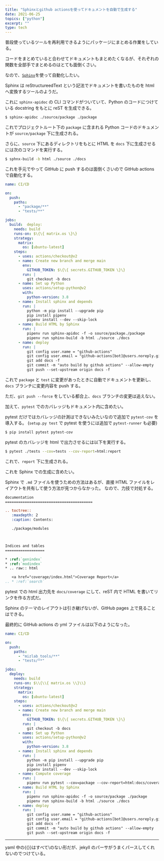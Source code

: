 ```yaml
---
title: "Sphinxとgithub actionsを使ってドキュメントを自動で生成する"
date: 2021-06-25
topics: ["python"]
excerpt: ""
type: tech
---
```


普段使っているツールを再利用できるようにパッケージにまとめる作業をしている。

コードをまとめていると合わせてドキュメントもまとめたくなるが、それぞれの関数を全部手でまとめるのはとても面倒くさい。

なので、[`Sphinx`](https://github.com/sphinx-doc/sphinx/)を使って自動化したい。

Sphinx は reStructureedText という記法でドキュメントを書いたものを html へ変換するツールのようだ。

これに `sphinx-apidoc` の CLI コマンドがついていて、Python のコードにつけている docstring をもとに reST を生成できる。

```sh
$ sphinx-apidoc ./source/package ./package
```

これでプロジェクトルート下の `package` に含まれる Python コードのドキュメントが `source/package` 下に生成される。

さらに、`source` 下にあるディレクトリをもとに HTML を `docs` 下に生成させるには次のコマンドを実行する。

```sh
$ sphnx-build -b html ./source ./docs
```

これを手元でやって GitHub に push するのは面倒くさいので GitHub actions で自動化する。

```yaml
name: CI/CD

on:
  push:
    paths:
      - "package/**"
      - "tests/**"

jobs:
  build:  deploy:
    needs: build
    runs-on: $\{\{ matrix.os \}\}
    strategy:
      matrix:
        os: [ubuntu-latest]
    steps:
      - uses: actions/checkout@v2
      - name: Create new branch and merge main
        env:
          GITHUB_TOKEN: $\{\{ secrets.GITHUB_TOKEN \}\}
        run: |
          git checkout -b docs
      - name: Set up Python
        uses: actions/setup-python@v2
        with:
          python-version: 3.8
      - name: Install sphinx and depends
        run: |
          python -m pip install --upgrade pip
          pip install pipenv
          pipenv install --dev --skip-lock
      - name: Build HTML by Sphinx
        run: |
          pipenv run sphinx-apidoc -f -o source/package./package
          pipenv run sphinx-build -b html ./source ./docs
      - name: deploy
        run: |
          git config user.name = "github-actions"
          git config user.email = "github-actions[bot]@users.noreply.github.com"
          git add docs -f
          git commit -m "auto build by github actions" --allow-empty
          git push --set-upstream origin docs -f
```

これで `package` と `test` に変更があったときに自動でドキュメントを更新し、`docs` ブランチに変更内容を push する。

ただ、`git push --force` をしている都合上、`docs` ブランチの変更は追えない。

加えて、`pytest` でのカバレッジもドキュメント内に含めたい。

pytest だけではカバレッジの計測はできないみたいなので追加で `pytest-cov` を導入する。
(`setup.py test` で pytest を使うには追加で `pytest-runner` も必要)

```sh
$ pip install pytest pytest-cov
```

pytest のカバレッジを html で出力させるには以下を実行する。

```sh
$ pytest ./tests --cov=tests --cov-report=html:report
```

これで、`report` 下に生成される。

これを Sphinx での生成に含めたい。

Sphinx で `.md` ファイルを使うための方法はあるが、直接 HTML ファイルをレイアウトを共有して使う方法が見つからなかった。
なので、力技で対処する。

```rst
documentation
========================================

.. toctree::
   :maxdepth: 2
   :caption: Contents:

   ./package/modules



Indices and tables
==================

* :ref:`genindex`
* :ref:`modindex`
* .. raw:: html

   <a href="coverage/index.html">Coverage Report</a>
.. * :ref:`search`

```

pytest での html 出力先を `docs/coverage` にして、reST 内で HTML を書いてリンクを作る方式だ。

Sphinx のテーマのレイアウトは引き継げないが、GitHub pages 上で見ることはできる。

最終的に GitHub actions の yml ファイルは以下のようになった。

```yaml
name: CI/CD

on:
  push:
    paths:
      - "mizlab_tools/**"
      - "tests/**"

jobs:
  deploy:
    needs: build
    runs-on: $\\{\\{ matrix.os \\}\\}
    strategy:
      matrix:
        os: [ubuntu-latest]
    steps:
      - uses: actions/checkout@v2
      - name: Create new branch and merge main
        env:
          GITHUB_TOKEN: $\{\{ secrets.GITHUB_TOKEN \}\}
        run: |
          git checkout -b docs
      - name: Set up Python
        uses: actions/setup-python@v2
        with:
          python-version: 3.8
      - name: Install sphinx and depends
        run: |
          python -m pip install --upgrade pip
          pip install pipenv
          pipenv install --dev --skip-lock
      - name: Compute coverage
        run: |
          pipenv run pytest --cov=package --cov-report=html:docs/coverage
      - name: Build HTML by Sphinx
        run: |
          pipenv run sphinx-apidoc -f -o source/package ./package
          pipenv run sphinx-build -b html ./source ./docs
      - name: deploy
        run: |
          git config user.name = "github-actions"
          git config user.email = "github-actions[bot]@users.noreply.github.com"
          git add docs -f
          git commit -m "auto build by github actions" --allow-empty
          git push --set-upstream origin docs -f
```

---

yaml 中の\{\{\}\}はすべて\のない形だが、jekyll のパーサがうまくパースしてくれないのでつけている。
